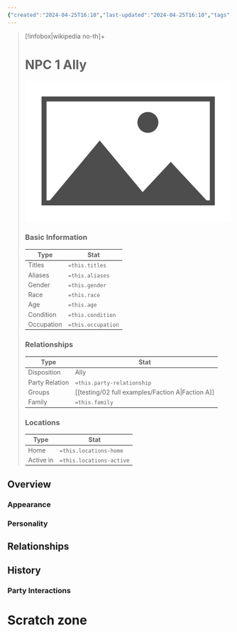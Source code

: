 ```yaml
---
{"created":"2024-04-25T16:10","last-updated":"2024-04-25T16:10","tags":["People/NPC"],"titles":null,"aliases":null,"gender":null,"race":null,"age":null,"condition":null,"occupation":null,"party-relationship":null,"party-disposition":"Ally","associated-groups":["[[Faction A]]"],"family":null,"locations-home":null,"locations-active":null,"publish":true,"note-icon":"npc","templater":["[[template - npc]]"],"path":"testing/02 full examples/NPC 1 Ally.md","permalink":"/testing/02-full-examples/npc-1-ally/","PassFrontmatter":true}
---
```



> [!infobox|wikipedia no-th]+
> # NPC 1 Ally
> ![placeholder.bmp](../../A%20Assets/placeholder.bmp)
> ### Basic Information
> | Type |  Stat |
> | --- | --- |
> | Titles | `=this.titles` |
> | Aliases | `=this.aliases` |
> | Gender | `=this.gender` |
> | Race | `=this.race` |
> | Age | `=this.age` |
> | Condition | `=this.condition` |
> | Occupation | `=this.occupation` |
> ### Relationships
> | Type |  Stat |
> | --- | --- |
> | Disposition | Ally |
> | Party Relation | `=this.party-relationship` |
> | Groups | [[testing/02 full examples/Faction A\|Faction A]] |
> | Family | `=this.family`  |
> ### Locations
> | Type |  Stat |
> | --- | --- |
> | Home | `=this.locations-home` |
> | Active in | `=this.locations-active` |


## Overview


### Appearance


### Personality



## Relationships



## History


### Party Interactions



# Scratch zone





